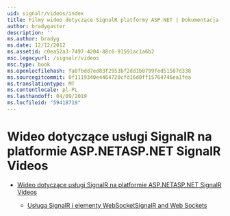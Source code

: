 ```yaml
---
uid: signalr/videos/index
title: Filmy wideo dotyczące SignalR platformy ASP.NET | Dokumentacja firmy Microsoft
author: bradygaster
description: ''
ms.author: bradyg
ms.date: 12/12/2012
ms.assetid: c0ea52a3-7497-4204-88c6-91591ac1a6b2
msc.legacyurl: /signalr/videos
msc.type: book
ms.openlocfilehash: fa8fbdd7ed83f2953bf2dd1b8799fed51587d338
ms.sourcegitcommit: 0f1119340e4464720cfd16d0ff15764746ea1fea
ms.translationtype: MT
ms.contentlocale: pl-PL
ms.lasthandoff: 04/09/2019
ms.locfileid: "59418719"
---
```

# <a name="aspnet-signalr-videos"></a><span data-ttu-id="add28-102">Wideo dotyczące usługi SignalR na platformie ASP.NET</span><span class="sxs-lookup"><span data-stu-id="add28-102">ASP.NET SignalR Videos</span></span>

- [<span data-ttu-id="add28-103">Wideo dotyczące usługi SignalR na platformie ASP.NET</span><span class="sxs-lookup"><span data-stu-id="add28-103">ASP.NET SignalR Videos</span></span>](getting-started/index.md)

    - [<span data-ttu-id="add28-104">Usługa SignalR i elementy WebSocket</span><span class="sxs-lookup"><span data-stu-id="add28-104">SignalR and Web Sockets</span></span>](getting-started/signalr-and-web-sockets.md)
